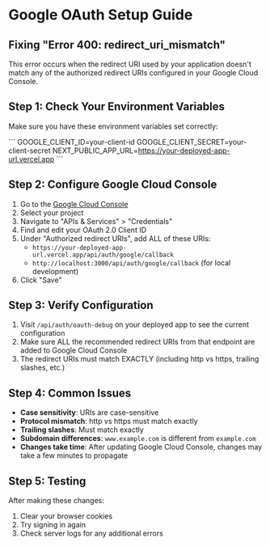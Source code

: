 # Google OAuth Setup Guide

## Fixing "Error 400: redirect_uri_mismatch"

This error occurs when the redirect URI used by your application doesn't match any of the authorized redirect URIs configured in your Google Cloud Console.

## Step 1: Check Your Environment Variables

Make sure you have these environment variables set correctly:

\`\`\`
GOOGLE_CLIENT_ID=your-client-id
GOOGLE_CLIENT_SECRET=your-client-secret
NEXT_PUBLIC_APP_URL=https://your-deployed-app-url.vercel.app
\`\`\`

## Step 2: Configure Google Cloud Console

1. Go to the [Google Cloud Console](https://console.cloud.google.com/)
2. Select your project
3. Navigate to "APIs & Services" > "Credentials"
4. Find and edit your OAuth 2.0 Client ID
5. Under "Authorized redirect URIs", add ALL of these URIs:
   - `https://your-deployed-app-url.vercel.app/api/auth/google/callback`
   - `http://localhost:3000/api/auth/google/callback` (for local development)
6. Click "Save"

## Step 3: Verify Configuration

1. Visit `/api/auth/oauth-debug` on your deployed app to see the current configuration
2. Make sure ALL the recommended redirect URIs from that endpoint are added to Google Cloud Console
3. The redirect URIs must match EXACTLY (including http vs https, trailing slashes, etc.)

## Step 4: Common Issues

- **Case sensitivity**: URIs are case-sensitive
- **Protocol mismatch**: http vs https must match exactly
- **Trailing slashes**: Must match exactly
- **Subdomain differences**: `www.example.com` is different from `example.com`
- **Changes take time**: After updating Google Cloud Console, changes may take a few minutes to propagate

## Step 5: Testing

After making these changes:
1. Clear your browser cookies
2. Try signing in again
3. Check server logs for any additional errors
